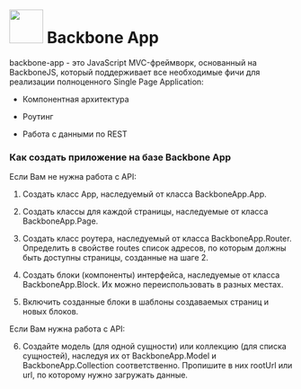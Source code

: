 # <img src='http://s3-eu-west-1.amazonaws.com/jivo-userdata/avatars/2017_02/8e3301cfaf10ab847d6f113a0eead98b.jpg' height='60'> Backbone App
backbone-app - это JavaScript MVC-фреймворк, основанный на BackboneJS, который поддерживает все необходимые фичи для реализации полноценного Single Page Application:

* Компонентная архитектура

* Роутинг

* Работа с данными по REST 


### Как создать приложение на базе Backbone App

Если Вам не нужна работа с API:

1. Создать класс App, наследуемый от класса BackboneApp.App.

2. Создать классы для каждой страницы, наследуемые от класса BackboneApp.Page.

3. Создать класс роутера, наследуемый от класса BackboneApp.Router. Определить в свойстве routes список адресов, по которым должны быть доступны страницы, созданные на шаге 2.

4. Создать блоки (компоненты) интерфейса, наследуемые от класса BackboneApp.Block. Их можно переиспользовать в разных местах.

5. Включить созданные блоки в шаблоны создаваемых страниц и новых блоков.

Если Вам нужна работа с API:

6. Создайте модель (для одной сущности) или коллекцию (для списка сущностей), наследуя их от BackboneApp.Model и BackboneApp.Collection соответственно. Пропишите в них rootUrl или url, по которому нужно загружать данные.
